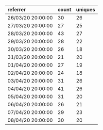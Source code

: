| referrer          | count | uniques |
| :---------------- | :---- | :------ |
| 26/03/20 20:00:00 | 30    | 26      |
| 27/03/20 20:00:00 | 27    | 25      |
| 28/03/20 20:00:00 | 43    | 27      |
| 29/03/20 20:00:00 | 28    | 22      |
| 30/03/20 20:00:00 | 26    | 18      |
| 31/03/20 20:00:00 | 21    | 20      |
| 01/04/20 20:00:00 | 27    | 19      |
| 02/04/20 20:00:00 | 24    | 18      |
| 03/04/20 20:00:00 | 31    | 26      |
| 04/04/20 20:00:00 | 41    | 26      |
| 05/04/20 20:00:00 | 31    | 20      |
| 06/04/20 20:00:00 | 26    | 21      |
| 07/04/20 20:00:00 | 29    | 23      |
| 08/04/20 20:00:00 | 30    | 20      |